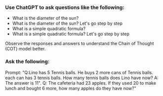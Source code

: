 ### Use ChatGPT to ask questions like the following:

- What is the diameter of the sun?
- What is the diameter of the sun? Let's go step by step
- What is a simple quadratic formula?
- What is a simple quadratic formula? Let's go step by step

Observe the responses and answers to understand the Chain of Thought (COT) model better.

### Ask the following:

Prompt: "Q:Lino has 5 Tennis balls. He buys 2 more cans of Tennis balls. each can has 3 tennis balls. How many tennis balls does Lino have now?
A: The answer is 11".
Q: The cafeteria had 23 apples. If they used 20 to make lunch and bought 6 more, how many apples do they have now?"